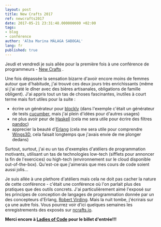 ```yaml
---
layout: post
title: New Crafts 2017
ref: newcrafts2017
date: 2017-05-21 23:31:48.000000000 +02:00
tags:
- blog
- conférence
author: 'Alba Marina MÁLAGA SABOGAL'
lang: fr
published: true
---
```


Jeudi et vendredi je suis allée pour la première fois à une conférence de programmeurs - [New Crafts](http://ncrafts.io/) .

Une fois dépassée la sensation bizarre d'avoir encore moins de femmes autour que d'habitude, j'ai trouvé ces deux jours très enrichissants (même si j'ai raté le dîner avec des bières artisanales, obligations de famille obligent). J'ai appris tout un tas de choses fascinantes, inutiles à court terme mais fort utiles pour la suite :

-   écrire un générateur pour [blockly](https://developers.google.com/blockly/) (dans l'exemple c'était un générateur de tests [cucumber](https://cucumber.io/), mais j'ai plein d'idées pour d'autres usages)
-   ne plus avoir peur de [Haskell](https://www.haskell.org/) (cela me sera utile pour écrire des filtres [pandoc](http://pandoc.org/))
-   apprecier la beauté d'[Erlang](https://www.erlang-solutions.com/) (cela me sera utile pour comprendre [Wings3D](http://www.wings3d.com/), cela faisait longtemps que j'avais envie de me plonger dedans)

Surtout, surtout, j'ai eu un tas d'exemples d'atéliers de programmation motivants, utilisant un tas de technologies low-tech (sifflets pour annoncer la fin de l'exercices) ou high-tech (environnement sur le cloud disponible out-of-the-box). Qu'est-ce que j'aimerais que mes cours de code soient aussi jolis...

Je suis allée à une plethore d'atéliers mais cela ne doit pas cacher la nature de cette conférence - c'était une conférence où l'on parlait plus des pratiques que des outils concrets. J'ai particulièrement aimé l'exposé sur les principes de conception de langages de programmation donnée par un des concepteurs d'Erlang, [Robert Virding](http://ncrafts.io/speaker/rvirding). Mais la nuit tombe, j'écrirais sur ça une autre fois. Vous pourrez voir d'ici quelques semaines les enregistrements des exposés sur [ncrafts.io](http://ncrafts.io/).

**Merci encore à [Ladies of Code](https://www.meetup.com/fr-FR/Ladies-of-Code-Paris/) pour le billet d'entrée!!!**
